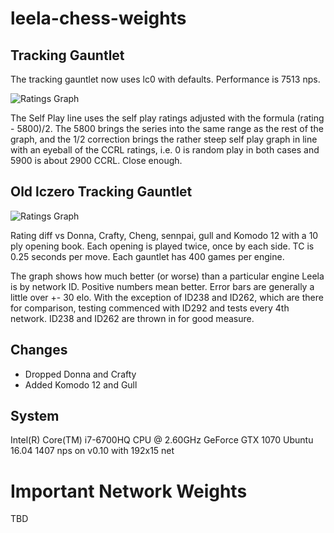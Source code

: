# leela-chess-weights

## Tracking Gauntlet

The tracking gauntlet now uses lc0 with defaults. Performance is 7513 nps.

![Ratings Graph](https://raw.githubusercontent.com/dkappe/leela-chess-weights/master/chart2.png)

The Self Play line uses the self play ratings adjusted with the formula (rating - 5800)/2. The 5800 brings the series into the same range as the rest of the graph, and the 1/2 correction brings the rather steep self play graph in line with an eyeball of the CCRL ratings, i.e. 0 is random play in both cases and 5900 is about 2900 CCRL. Close enough.

## Old lczero Tracking Gauntlet
![Ratings Graph](https://raw.githubusercontent.com/dkappe/leela-chess-weights/master/chart.png)

Rating diff vs Donna, Crafty, Cheng, sennpai, gull and Komodo 12 with a 10 ply opening book. Each opening is played twice, once by each side. TC is 0.25 seconds per move. Each gauntlet has 400 games per engine.

The graph shows how much better (or worse) than a particular engine Leela is by network ID. Positive numbers mean better. Error bars are generally a little over +- 30 elo. With the exception of ID238 and ID262, which are there for comparison, testing commenced with ID292 and tests every 4th network. ID238 and ID262 are thrown in for good measure.

## Changes

- Dropped Donna and Crafty
- Added Komodo 12 and Gull

## System

Intel(R) Core(TM) i7-6700HQ CPU @ 2.60GHz
GeForce GTX 1070
Ubuntu 16.04
1407 nps on v0.10 with 192x15 net

# Important Network Weights

TBD
